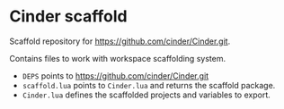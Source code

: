 # Cinder scaffold

Scaffold repository for https://github.com/cinder/Cinder.git.

Contains files to work with workspace scaffolding system.

- `DEPS` points to https://github.com/cinder/Cinder.git
- `scaffold.lua` points to `Cinder.lua` and returns the scaffold package.
- `Cinder.lua` defines the scaffolded projects and variables to export.
